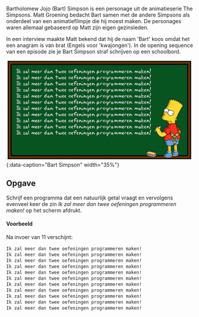 Bartholomew Jojo (Bart) Simpson is een personage uit de animatieserie The Simpsons. Matt Groening bedacht Bart samen met de andere Simpsons als onderdeel van een animatiefilmpje die hij moest maken. De personages waren allemaal gebaseerd op Matt zijn eigen gezinsleden.

In een interview maakte Matt bekend dat hij de naam 'Bart' koos omdat het een anagram is van brat (Engels voor 'kwajongen'). In de opening sequence van een episode zie je Bart Simpson straf schrijven op een schoolbord.

![Bart Simpson](media/bartsimpson.png "Bart Simpson"){:data-caption="Bart Simpson" width="35%"}

## Opgave
Schrijf een programma dat een natuurlijk getal vraagt en vervolgens evenveel keer de zin *Ik zal meer dan twee oefeningen programmeren maken!* op het scherm afdrukt.

#### Voorbeeld
Na invoer van 11 verschijnt:
```
Ik zal meer dan twee oefeningen programmeren maken!
Ik zal meer dan twee oefeningen programmeren maken!
Ik zal meer dan twee oefeningen programmeren maken!
Ik zal meer dan twee oefeningen programmeren maken!
Ik zal meer dan twee oefeningen programmeren maken!
Ik zal meer dan twee oefeningen programmeren maken!
Ik zal meer dan twee oefeningen programmeren maken!
Ik zal meer dan twee oefeningen programmeren maken!
Ik zal meer dan twee oefeningen programmeren maken!
Ik zal meer dan twee oefeningen programmeren maken!
Ik zal meer dan twee oefeningen programmeren maken!
```